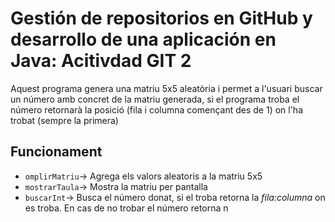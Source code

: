 # Gestión de repositorios en GitHub y desarrollo de una aplicación en Java: Acitivdad GIT 2

Aquest programa genera una matriu 5x5 aleatòria i permet a l'usuari buscar un número amb concret de la matriu generada, si el programa troba el número retornarà la posició (fila i columna començant des de 1) on l'ha trobat (sempre la primera)

## Funcionament

- ```omplirMatriu```-> Agrega els valors aleatoris a la matriu 5x5
- ```mostrarTaula```-> Mostra la matriu per pantalla
- ```buscarInt```-> Busca el número donat, si el troba retorna la _fila:columna_ on es troba. En cas de no trobar el número retorna n
